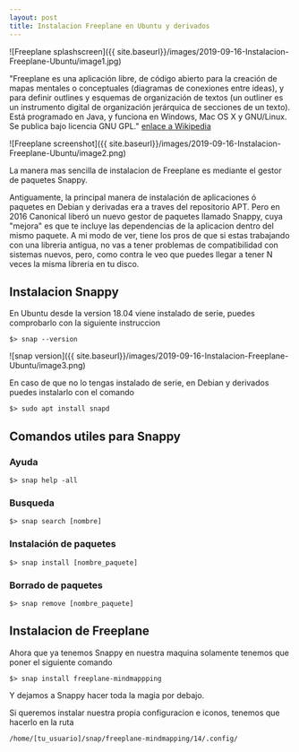 ```yaml
---
layout: post
title: Instalacion Freeplane en Ubuntu y derivados
---
```


![Freeplane splashscreen]({{ site.baseurl}}/images/2019-09-16-Instalacion-Freeplane-Ubuntu/image1.jpg)

"Freeplane es una aplicación libre, de código abierto para la creación de mapas mentales o conceptuales (diagramas de conexiones entre ideas), y para definir outlines y esquemas de organización de textos (un outliner es un instrumento digital de organización jerárquica de secciones de un texto). Está programado en Java, y funciona en Windows, Mac OS X y GNU/Linux. Se publica bajo licencia GNU GPL." [enlace a Wikipedia](https://es.wikipedia.org/wiki/Freeplane)

![Freeplane screenshot]({{ site.baseurl}}/images/2019-09-16-Instalacion-Freeplane-Ubuntu/image2.png)

La manera mas sencilla de instalacion de Freeplane es mediante el gestor de paquetes Snappy.

Antiguamente, la principal manera de instalación de aplicaciones ó paquetes en Debian y derivadas era a traves del repositorio APT. Pero en 2016 Canonical liberó un nuevo gestor de paquetes llamado Snappy, cuya "mejora" es que te incluye las dependencias de la aplicacion dentro del mismo paquete. A mi modo de ver, tiene los pros de que si estas trabajando con una libreria antigua, no vas a tener problemas de compatibilidad con sistemas nuevos, pero, como contra le veo que puedes llegar a tener N veces la misma libreria en tu disco.

## Instalacion Snappy

En Ubuntu desde la version 18.04 viene instalado de serie, puedes comprobarlo con la siguiente instruccion

```shell
$> snap --version
```

![snap version]({{ site.baseurl}}/images/2019-09-16-Instalacion-Freeplane-Ubuntu/image3.png)

En caso de que no lo tengas instalado de serie, en Debian y derivados puedes instalarlo con el comando

```shell
$> sudo apt install snapd
```

## Comandos utiles para Snappy

### Ayuda
```shell
$> snap help -all
```

### Busqueda
```shell
$> snap search [nombre]
```

### Instalación de paquetes
```shell
$> snap install [nombre_paquete]
```

### Borrado de paquetes
```shell
$> snap remove [nombre_paquete]
```


## Instalacion de Freeplane

Ahora que ya tenemos Snappy en nuestra maquina solamente tenemos que poner el siguiente comando

```shell
$> snap install freeplane-mindmappping
```

Y dejamos a Snappy hacer toda la magia por debajo.

Si queremos instalar nuestra propia configuracion e iconos, tenemos que hacerlo en la ruta

```shell
/home/[tu_usuario]/snap/freeplane-mindmapping/14/.config/
```

